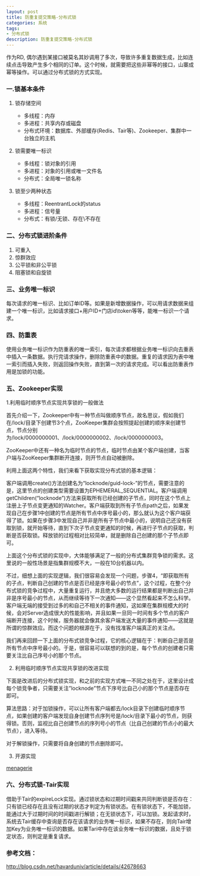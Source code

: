 ```yaml
---
layout: post
title: 防重复提交策略-分布式锁 
categories: 系统
tags:
- 分布式锁
description: 防重复提交策略-分布式锁
---
```



作为RD, 偶尔遇到某接口被莫名其妙调用了多次，导致许多重复数据生成，比如连续点击导致产生多个相同的订单。这个时候，就需要把这些非幂等的接口，山寨成幂等操作。可以通过分布式锁的方式实现。

### 一.锁基本条件

1. 锁存储空间

	* 多线程：内存
	* 多进程：共享内存或磁盘
	* 分布式环境：数据库、外部缓存(Redis、Tair等)、Zookeeper、集群中一台独立的主机 

2. 锁需要唯一标识
	
	* 多线程：锁对象的引用
	* 多进程：对象的引用或唯一文件名
	* 分布式：全局唯一锁名称
	
3. 锁至少两种状态

	* 多线程：ReentrantLock的status
	* 多进程：信号量
	* 分布式：有锁/无锁、存在\不存在

### 二、分布式锁进阶条件

1. 可重入
2. 惊群效应
3. 公平锁和非公平锁
4. 阻塞锁和自旋锁

### 三、业务唯一标识

每次请求的唯一标识、比如订单ID等。如果是新增数据操作，可以用请求数据来组建一个唯一标识，比如请求接口+用户ID+门店id\token等等，能唯一标识一个请求。

### 四、防重表

使用业务唯一标识作为防重表的唯一索引，每次请求都根据业务唯一标识向去重表中插入一条数据。执行完请求操作，删除防重表中的数据。重复的请求因为表中唯一索引而插入失败，则返回操作失败，直到第一次的请求完成。可以看出防重表作用是加锁的功能。

### 五、Zookeeper实现

1.利用临时顺序节点实现共享锁的一般做法

首先介绍一下，Zookeeper中有一种节点叫做顺序节点，故名思议，假如我们在/lock/目录下创建节3个点，ZooKeeper集群会按照提起创建的顺序来创建节点，节点分别为/lock/0000000001、/lock/0000000002、/lock/0000000003。

ZooKeeper中还有一种名为临时节点的节点，临时节点由某个客户端创建，当客户端与ZooKeeper集群断开连接，则开节点自动被删除。

利用上面这两个特性，我们来看下获取实现分布式锁的基本逻辑：

客户端调用create()方法创建名为“locknode/guid-lock-”的节点，需要注意的是，这里节点的创建类型需要设置为EPHEMERAL_SEQUENTIAL。客户端调用getChildren(“locknode”)方法来获取所有已经创建的子节点，同时在这个节点上注册上子节点变更通知的Watcher。客户端获取到所有子节点path之后，如果发现自己在步骤1中创建的节点是所有节点中序号最小的，那么就认为这个客户端获得了锁。如果在步骤3中发现自己并非是所有子节点中最小的，说明自己还没有获取到锁，就开始等待，直到下次子节点变更通知的时候，再进行子节点的获取，判断是否获取锁。释放锁的过程相对比较简单，就是删除自己创建的那个子节点即可。

上面这个分布式锁的实现中，大体能够满足了一般的分布式集群竞争锁的需求。这里说的一般性场景是指集群规模不大，一般在10台机器以内。

不过，细想上面的实现逻辑，我们很容易会发现一个问题，步骤4，“即获取所有的子点，判断自己创建的节点是否已经是序号最小的节点”，这个过程，在整个分布式锁的竞争过程中，大量重复运行，并且绝大多数的运行结果都是判断出自己并非是序号最小的节点，从而继续等待下一次通知——这个显然看起来不怎么科学。客户端无端的接受到过多的和自己不相关的事件通知，这如果在集群规模大的时候，会对Server造成很大的性能影响，并且如果一旦同一时间有多个节点的客户端断开连接，这个时候，服务器就会像其余客户端发送大量的事件通知——这就是所谓的惊群效应。而这个问题的根源在于，没有找准客户端真正的关注点。

我们再来回顾一下上面的分布式锁竞争过程，它的核心逻辑在于：判断自己是否是所有节点中序号最小的。于是，很容易可以联想的到的是，每个节点的创建者只需要关注比自己序号小的那个节点。

2. 利用临时顺序节点实现共享锁的改进实现

下面是改进后的分布式锁实现，和之前的实现方式唯一不同之处在于，这里设计成每个锁竞争者，只需要关注”locknode”节点下序号比自己小的那个节点是否存在即可。

算法思路：对于加锁操作，可以让所有客户端都去/lock目录下创建临时顺序节点，如果创建的客户端发现自身创建节点序列号是/lock/目录下最小的节点，则获得锁。否则，监视比自己创建节点的序列号小的节点（比自己创建的节点小的最大节点），进入等待。

对于解锁操作，只需要将自身创建的节点删除即可。

3. 开源实现

[menagerie](https://github.com/sfines/menagerie)

### 六、分布式锁-Tair实现

借助于Tair的expireLock实现。通过锁状态和过期时间戳来共同判断锁是否存在：只有锁已经存在且没有过期的状态才判定为有锁状态。在有锁状态下，不能加锁， 能通过大于过期时间的时间戳进行解锁；在无锁状态下，可以加锁。发起请求时，系统去Tair缓存中查询是否存在该请求的业务唯一标识，如果不存在，则向Tair增加Key为业务唯一标识的数据。如果Tari中存在该业务唯一标识的数据，且处于锁定状态，则判定是重复请求。


### 参考文档：
http://blog.csdn.net/havarduniv/article/details/42678663